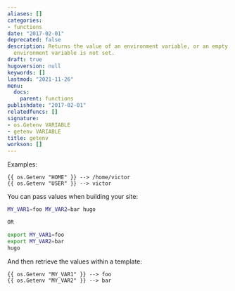 ```yaml
---
aliases: []
categories:
- functions
date: "2017-02-01"
deprecated: false
description: Returns the value of an environment variable, or an empty string if the
  environment variable is not set.
draft: true
hugoversion: null
keywords: []
lastmod: "2021-11-26"
menu:
  docs:
    parent: functions
publishdate: "2017-02-01"
relatedfuncs: []
signature:
- os.Getenv VARIABLE
- getenv VARIABLE
title: getenv
workson: []
---
```

Examples:

```go-html-template
{{ os.Getenv "HOME" }} --> /home/victor
{{ os.Getenv "USER" }} --> victor
```

You can pass values when building your site:

```bash
MY_VAR1=foo MY_VAR2=bar hugo

OR

export MY_VAR1=foo
export MY_VAR2=bar
hugo
```

And then retrieve the values within a template:

```go-html-template
{{ os.Getenv "MY_VAR1" }} --> foo
{{ os.Getenv "MY_VAR2" }} --> bar
```
